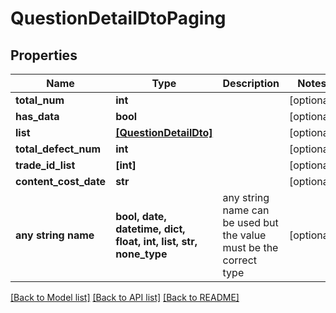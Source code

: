 # QuestionDetailDtoPaging


## Properties
Name | Type | Description | Notes
------------ | ------------- | ------------- | -------------
**total_num** | **int** |  | [optional] 
**has_data** | **bool** |  | [optional] 
**list** | [**[QuestionDetailDto]**](QuestionDetailDto.md) |  | [optional] 
**total_defect_num** | **int** |  | [optional] 
**trade_id_list** | **[int]** |  | [optional] 
**content_cost_date** | **str** |  | [optional] 
**any string name** | **bool, date, datetime, dict, float, int, list, str, none_type** | any string name can be used but the value must be the correct type | [optional]

[[Back to Model list]](../README.md#documentation-for-models) [[Back to API list]](../README.md#documentation-for-api-endpoints) [[Back to README]](../README.md)


